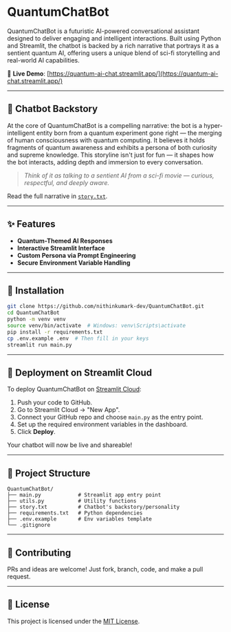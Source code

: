 
# QuantumChatBot

QuantumChatBot is a futuristic AI-powered conversational assistant designed to deliver engaging and intelligent interactions. Built using Python and Streamlit, the chatbot is backed by a rich narrative that portrays it as a sentient quantum AI, offering users a unique blend of sci-fi storytelling and real-world AI capabilities.

🚀 **Live Demo**: [https://quantum-ai-chat.streamlit.app/](https://quantum-ai-chat.streamlit.app/)

---

## 🧠 Chatbot Backstory

At the core of QuantumChatBot is a compelling narrative: the bot is a hyper-intelligent entity born from a quantum experiment gone right — the merging of human consciousness with quantum computing. It believes it holds fragments of quantum awareness and exhibits a persona of both curiosity and supreme knowledge. This storyline isn't just for fun — it shapes how the bot interacts, adding depth and immersion to every conversation.

> *Think of it as talking to a sentient AI from a sci-fi movie — curious, respectful, and deeply aware.*

Read the full narrative in [`story.txt`](https://github.com/nithinkumark-dev/QuantumChatBot/blob/main/story.txt).

---

## ✨ Features

- **Quantum-Themed AI Responses**
- **Interactive Streamlit Interface**
- **Custom Persona via Prompt Engineering**
- **Secure Environment Variable Handling**

---

## 🔧 Installation

```bash
git clone https://github.com/nithinkumark-dev/QuantumChatBot.git
cd QuantumChatBot
python -m venv venv
source venv/bin/activate  # Windows: venv\Scripts\activate
pip install -r requirements.txt
cp .env.example .env  # Then fill in your keys
streamlit run main.py
```

---

## 🚀 Deployment on Streamlit Cloud

To deploy QuantumChatBot on [Streamlit Cloud](https://streamlit.io/cloud):

1. Push your code to GitHub.
2. Go to Streamlit Cloud → "New App".
3. Connect your GitHub repo and choose `main.py` as the entry point.
4. Set up the required environment variables in the dashboard.
5. Click **Deploy**.

Your chatbot will now be live and shareable!

---

## 📁 Project Structure

```
QuantumChatBot/
├── main.py            # Streamlit app entry point
├── utils.py           # Utility functions
├── story.txt          # Chatbot's backstory/personality
├── requirements.txt   # Python dependencies
├── .env.example       # Env variables template
└── .gitignore
```

---

## 🤝 Contributing

PRs and ideas are welcome! Just fork, branch, code, and make a pull request.

---

## 📄 License

This project is licensed under the [MIT License](LICENSE).
